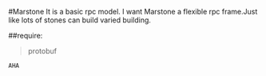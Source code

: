 #Marstone
It is a basic rpc model.
I want Marstone a flexible rpc frame.Just like lots of stones can build varied building.

##require:
>protobuf 
```
AHA
```
